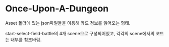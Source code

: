 # Once-Upon-A-Dungeon

Asset 폴더에 있는 json파일들을 이용해 카드 정보를 읽어오는 형태.

start-select-field-battle의 4개 scene으로 구성되어있고, 각각의 scene에서의 코드는 내부를 참조바람.
